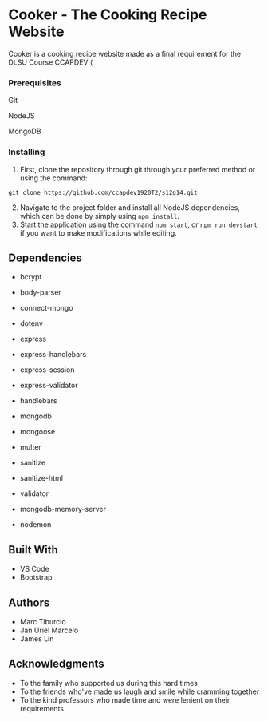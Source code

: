 # Cooker - The Cooking Recipe Website

Cooker is a cooking recipe website made as a final requirement for the DLSU Course CCAPDEV (

### Prerequisites

Git

NodeJS

MongoDB

### Installing

1. First, clone the repository through git through your preferred method or using the command:
```
git clone https://github.com/ccapdev1920T2/s12g14.git
```

2. Navigate to the project folder and install all NodeJS dependencies, which can be done by simply using `npm install`.
3. Start the application using the command `npm start`, or `npm run devstart` if you want to make modifications while editing.

## Dependencies

* bcrypt
* body-parser
* connect-mongo
* dotenv
* express
* express-handlebars
* express-session
* express-validator
* handlebars
* mongodb
* mongoose
* multer
* sanitize
* sanitize-html
* validator


* mongodb-memory-server
* nodemon

## Built With

* VS Code
* Bootstrap

## Authors

* Marc Tiburcio
* Jan Uriel Marcelo
* James Lin

## Acknowledgments

* To the family who supported us during this hard times
* To the friends who've made us laugh and smile while cramming together
* To the kind professors who made time and were lenient on their requirements
